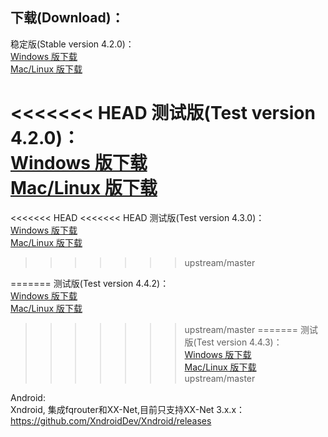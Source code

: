 
## 下载(Download)：
稳定版(Stable version 4.2.0)：  
[Windows 版下载](https://github.com/XX-net/XX-Net/releases/download/4.2.0/XX-Net-windows-4.2.0.7z)   
[Mac/Linux 版下载](https://github.com/XX-net/XX-Net/archive/4.2.0.zip)  

<<<<<<< HEAD
测试版(Test version 4.2.0)：  
[Windows 版下载](https://github.com/XX-net/XX-Net/releases/download/4.2.0/XX-Net-windows-4.2.0.7z)   
[Mac/Linux 版下载](https://github.com/XX-net/XX-Net/archive/4.2.0.zip)  
=======

<<<<<<< HEAD
<<<<<<< HEAD
测试版(Test version 4.3.0)：  
[Windows 版下载](https://github.com/XX-net/XX-Net/releases/download/4.3.0/XX-Net-windows-4.3.0.7z)   
[Mac/Linux 版下载](https://github.com/XX-net/XX-Net/archive/4.3.0.zip)  
>>>>>>> upstream/master

=======
测试版(Test version 4.4.2)：  
[Windows 版下载](https://github.com/XX-net/XX-Net/releases/download/4.4.2/XX-Net-windows-4.4.2.7z)   
[Mac/Linux 版下载](https://github.com/XX-net/XX-Net/archive/4.4.2.zip)  
>>>>>>> upstream/master
=======
测试版(Test version 4.4.3)：  
[Windows 版下载](https://github.com/XX-net/XX-Net/releases/download/4.4.3/XX-Net-windows-4.4.3.7z)   
[Mac/Linux 版下载](https://github.com/XX-net/XX-Net/archive/4.4.3.zip)  
>>>>>>> upstream/master


Android:  
Xndroid, 集成fqrouter和XX-Net,目前只支持XX-Net 3.x.x：
https://github.com/XndroidDev/Xndroid/releases
